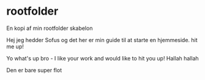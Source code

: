 # rootfolder
En kopi af min rootfolder skabelon

Hej jeg hedder Sofus og det her er min guide til at starte en hjemmeside. hit me up! 

Yo what's up bro - I like your work and would like to hit you up! Hallah hallah

Den er bare super flot
